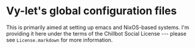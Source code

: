 Vy-let's global configuration files
=======================


This is primarily aimed at setting up emacs and NixOS-based systems. I'm providing it here under the terms of the Chillbot Social License --- please see `License.markdown` for more information.
